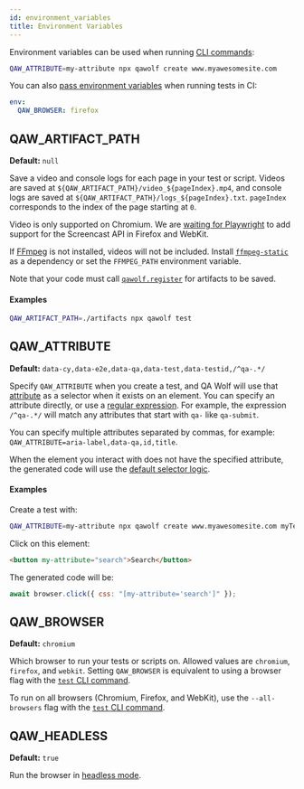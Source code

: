 ```yaml
---
id: environment_variables
title: Environment Variables
---
```


Environment variables can be used when running [CLI commands](cli):

```bash
QAW_ATTRIBUTE=my-attribute npx qawolf create www.myawesomesite.com
```

You can also [pass environment variables](../run_tests_in_ci#use-environment-variables) when running tests in CI:

```yaml
env:
  QAW_BROWSER: firefox
```

## QAW_ARTIFACT_PATH

**Default:** `null`

Save a video and console logs for each page in your test or script. Videos are saved at `${QAW_ARTIFACT_PATH}/video_${pageIndex}.mp4`, and console logs are saved at `${QAW_ARTIFACT_PATH}/logs_${pageIndex}.txt`. `pageIndex` corresponds to the index of the page starting at `0`.

Video is only supported on Chromium. We are [waiting for Playwright](https://github.com/microsoft/playwright/issues/1158) to add support for the Screencast API in Firefox and WebKit.

If [FFmpeg](https://www.ffmpeg.org) is not installed, videos will not be included. Install [`ffmpeg-static`](https://www.npmjs.com/package/ffmpeg-static) as a dependency or set the `FFMPEG_PATH` environment variable.

Note that your code must call [`qawolf.register`](qawolf/register) for artifacts to be saved.

#### Examples

```bash
QAW_ARTIFACT_PATH=./artifacts npx qawolf test
```

## QAW_ATTRIBUTE

**Default:** `data-cy,data-e2e,data-qa,data-test,data-testid,/^qa-.*/`

Specify `QAW_ATTRIBUTE` when you create a test, and QA Wolf will use that [attribute](https://developer.mozilla.org/en-US/docs/Web/CSS/Attribute_selectors) as a selector when it exists on an element. You can specify an attribute directly, or use a [regular expression](https://developer.mozilla.org/en-US/docs/Web/JavaScript/Guide/Regular_Expressions). For example, the expression `/^qa-.*/` will match any attributes that start with `qa-` like `qa-submit`.

You can specify multiple attributes separated by commas, for example: `QAW_ATTRIBUTE=aria-label,data-qa,id,title`.

When the element you interact with does not have the specified attribute, the generated code will use the [default selector logic](../use_custom_selectors#default-selector-logic).

#### Examples

Create a test with:

```bash
QAW_ATTRIBUTE=my-attribute npx qawolf create www.myawesomesite.com myTest
```

Click on this element:

```html
<button my-attribute="search">Search</button>
```

The generated code will be:

```js
await browser.click({ css: "[my-attribute='search']" });
```

## QAW_BROWSER

**Default:** `chromium`

Which browser to run your tests or scripts on. Allowed values are `chromium`, `firefox`, and `webkit`. Setting `QAW_BROWSER` is equivalent to using a browser flag with the [`test` CLI command](cli#npx-qawolf-test-name).

To run on all browsers (Chromium, Firefox, and WebKit), use the `--all-browsers` flag with the [`test` CLI command](cli#npx-qawolf-test-name).

## QAW_HEADLESS

**Default:** `true`

Run the browser in [headless mode](https://developers.google.com/web/updates/2017/04/headless-chrome).
